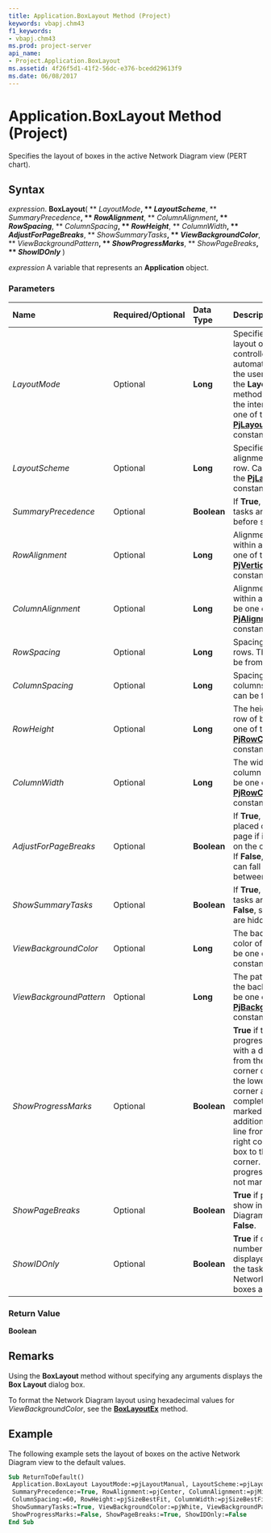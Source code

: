 ```yaml
---
title: Application.BoxLayout Method (Project)
keywords: vbapj.chm43
f1_keywords:
- vbapj.chm43
ms.prod: project-server
api_name:
- Project.Application.BoxLayout
ms.assetid: 4f26f5d1-41f2-56dc-e376-bcedd29613f9
ms.date: 06/08/2017
---
```



# Application.BoxLayout Method (Project)

Specifies the layout of boxes in the active Network Diagram view (PERT chart).


## Syntax

 _expression_. **BoxLayout**( ** _LayoutMode_**, ** _LayoutScheme_**, ** _SummaryPrecedence_**, ** _RowAlignment_**, ** _ColumnAlignment_**, ** _RowSpacing_**, ** _ColumnSpacing_**, ** _RowHeight_**, ** _ColumnWidth_**, ** _AdjustForPageBreaks_**, ** _ShowSummaryTasks_**, ** _ViewBackgroundColor_**, ** _ViewBackgroundPattern_**, ** _ShowProgressMarks_**, ** _ShowPageBreaks_**, ** _ShowIDOnly_** )

 _expression_ A variable that represents an **Application** object.


### Parameters



|**Name**|**Required/Optional**|**Data Type**|**Description**|
|:-----|:-----|:-----|:-----|
| _LayoutMode_|Optional|**Long**|Specifies whether the layout of boxes is controlled automatically or by the user, either with the **LayoutNow** method or through the interface. Can be one of the **[PjLayoutMode](pjlayoutmode-enumeration-project.md)** constants.|
| _LayoutScheme_|Optional|**Long**|Specifies box alignment within each row. Can be one of the **[PjLayoutScheme](pjlayoutscheme-enumeration-project.md)** constants.|
| _SummaryPrecedence_|Optional|**Boolean**|If **True**, summary tasks are placed before subtasks.|
| _RowAlignment_|Optional|**Long**|Alignment of text within a row. Can be one of the **[PjVerticalAlignment](pjverticalalignment-enumeration-project.md)** constants.|
| _ColumnAlignment_|Optional|**Long**|Alignment of text within a column. Can be one of the **[PjAlignment](pjalignment-enumeration-project.md)** constants.|
| _RowSpacing_|Optional|**Long**|Spacing between rows. The value can be from 0 to 200.|
| _ColumnSpacing_|Optional|**Long**| Spacing between columns. The value can be from 0 to 200.|
| _RowHeight_|Optional|**Long**|The height of each row of boxes. Can be one of the **[PjRowColSize](pjrowcolsize-enumeration-project.md)** constants.|
| _ColumnWidth_|Optional|**Long**|The width of each column of boxes. Can be one of the **[PjRowColSize](pjrowcolsize-enumeration-project.md)** constants.|
| _AdjustForPageBreaks_|Optional|**Boolean**|If **True**, a new task is placed on the next page if it does not fit on the current page. If **False**, a new task can fall on a break between pages.|
| _ShowSummaryTasks_|Optional|**Boolean**|If **True**, summary tasks are shown. If **False**, summary tasks are hidden.|
| _ViewBackgroundColor_|Optional|**Long**|The background color of the view. Can be one of the **[PjColor](pjcolor-enumeration-project.md)** constants.|
| _ViewBackgroundPattern_|Optional|**Long**|The pattern used for the background. Can be one of the **[PjBackgroundPattern](pjbackgroundpattern-enumeration-project.md)** constants.|
| _ShowProgressMarks_|Optional|**Boolean**|**True** if tasks in progress are marked with a diagonal line from the upper-left corner of the box to the lower-right corner and completed tasks are marked with an additional diagonal line from the upper-right corner of the box to the lower-left corner. **False** if the progress of tasks is not marked.|
| _ShowPageBreaks_|Optional|**Boolean**|**True** if page breaks show in the Network Diagram; otherwise, **False**.|
| _ShowIDOnly_|Optional|**Boolean**|**True** if only task ID numbers are displayed. **False** if all the task data fields in Network Diagram boxes are displayed.|

### Return Value

 **Boolean**


## Remarks

Using the **BoxLayout** method without specifying any arguments displays the **Box Layout** dialog box.

To format the Network Diagram layout using hexadecimal values for  _ViewBackgroundColor_, see the **[BoxLayoutEx](application-boxlayoutex-method-project.md)** method.


## Example

The following example sets the layout of boxes on the active Network Diagram view to the default values.


```vb
Sub ReturnToDefault() 
 Application.BoxLayout LayoutMode:=pjLayoutManual, LayoutScheme:=pjLayoutTopDownFromLeft, _ 
 SummaryPrecedence:=True, RowAlignment:=pjCenter, ColumnAlignment:=pjMiddle, RowSpacing:=45, _ 
 ColumnSpacing:=60, RowHeight:=pjSizeBestFit, ColumnWidth:=pjSizeBestFit, AdjustForPageBreaks:=True, _ 
 ShowSummaryTasks:=True, ViewBackgroundColor:=pjWhite, ViewBackgroundPattern:=pjBackgroundSolidFill, _ 
 ShowProgressMarks:=False, ShowPageBreaks:=True, ShowIDOnly:=False 
End Sub
```


